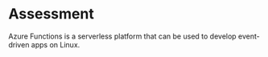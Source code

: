 # Assessment

Azure Functions is a serverless platform that can be used to develop event-driven apps on Linux.
